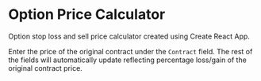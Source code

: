 # Option Price Calculator

Option stop loss and sell price calculator created using Create React App.

Enter the price of the original contract under the `Contract` field. The rest of the fields will automatically update reflecting percentage loss/gain of the original contract price.
